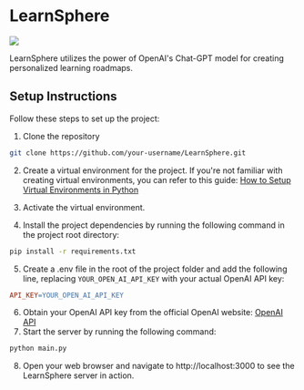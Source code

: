 # LearnSphere 

<img src="https://i.imgur.com/r88JjEV.png">

LearnSphere utilizes the power of OpenAI's Chat-GPT model for creating personalized learning roadmaps.

## Setup Instructions

Follow these steps to set up the project:

1. Clone the repository
```bash
git clone https://github.com/your-username/LearnSphere.git
```

2. Create a virtual environment for the project. If you're not familiar with creating virtual environments, you can refer to this guide: [How to Setup Virtual Environments in Python](https://www.freecodecamp.org/news/how-to-setup-virtual-environments-in-python/)

3. Activate the virtual environment.

4. Install the project dependencies by running the following command in the project root directory:
```bash
pip install -r requirements.txt

```
5. Create a .env file in the root of the project folder and add the following line, replacing `YOUR_OPEN_AI_API_KEY` with your actual OpenAI API key:
```makefile
API_KEY=YOUR_OPEN_AI_API_KEY
```
6. Obtain your OpenAI API key from the official OpenAI website: [OpenAI API](https://platform.openai.com/)
7. Start the server by running the following command:
```bash
python main.py
```
8. Open your web browser and navigate to http://localhost:3000 to see the LearnSphere server in action.